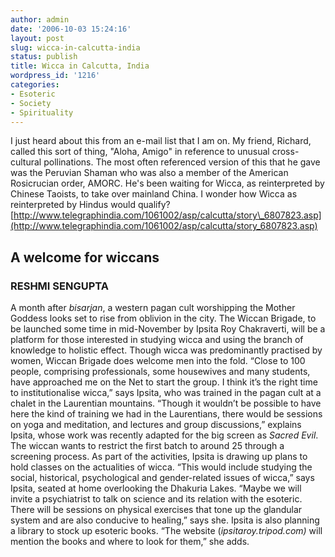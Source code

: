 ```yaml
---
author: admin
date: '2006-10-03 15:24:16'
layout: post
slug: wicca-in-calcutta-india
status: publish
title: Wicca in Calcutta, India
wordpress_id: '1216'
categories:
- Esoteric
- Society
- Spirituality
---
```


I just heard about this from an e-mail list that I am on. My friend,
Richard, called this sort of thing, "Aloha, Amigo" in reference to
unusual cross-cultural pollinations. The most often referenced version
of this that he gave was the Peruvian Shaman who was also a member of
the American Rosicrucian order, AMORC. He's been waiting for Wicca, as
reinterpreted by Chinese Taoists, to take over mainland China. I wonder
how Wicca as reinterpreted by Hindus would qualify?
[http://www.telegraphindia.com/1061002/asp/calcutta/story\_6807823.asp](http://www.telegraphindia.com/1061002/asp/calcutta/story_6807823.asp)

## A welcome for wiccans

### RESHMI SENGUPTA

A month after *bisarjan*, a western pagan cult worshipping the Mother
Goddess looks set to rise from oblivion in the city. The Wiccan Brigade,
to be launched some time in mid-November by Ipsita Roy Chakraverti, will
be a platform for those interested in studying wicca and using the
branch of knowledge to holistic effect. Though wicca was predominantly
practised by women, Wiccan Brigade does welcome men into the fold.
“Close to 100 people, comprising professionals, some housewives and many
students, have approached me on the Net to start the group. I think it’s
the right time to institutionalise wicca,” says Ipsita, who was trained
in the pagan cult at a chalet in the Laurentian mountains. “Though it
wouldn’t be possible to have here the kind of training we had in the
Laurentians, there would be sessions on yoga and meditation, and
lectures and group discussions,” explains Ipsita, whose work was
recently adapted for the big screen as *Sacred Evil*. The wiccan wants
to restrict the first batch to around 25 through a screening process. As
part of the activities, Ipsita is drawing up plans to hold classes on
the actualities of wicca. “This would include studying the social,
historical, psychological and gender-related issues of wicca,” says
Ipsita, seated at home overlooking the Dhakuria Lakes. “Maybe we will
invite a psychiatrist to talk on science and its relation with the
esoteric. There will be sessions on physical exercises that tone up the
glandular system and are also conducive to healing,” says she. Ipsita is
also planning a library to stock up esoteric books. “The website
(*ipsitaroy.tripod.com)* will mention the books and where to look for
them,” she adds.
